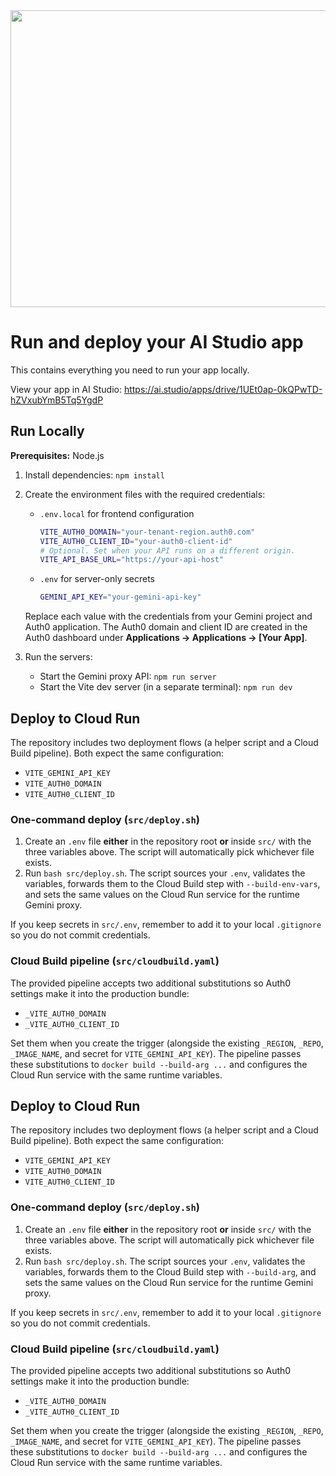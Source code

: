<div align="center">
<img width="1200" height="475" alt="GHBanner" src="https://github.com/user-attachments/assets/0aa67016-6eaf-458a-adb2-6e31a0763ed6" />
</div>

# Run and deploy your AI Studio app

This contains everything you need to run your app locally.

View your app in AI Studio: https://ai.studio/apps/drive/1UEt0ap-0kQPwTD-hZVxubYmB5Tq5YgdP

## Run Locally

**Prerequisites:**  Node.js


1. Install dependencies:
   `npm install`

2. Create the environment files with the required credentials:

   - `.env.local` for frontend configuration

     ```bash
     VITE_AUTH0_DOMAIN="your-tenant-region.auth0.com"
     VITE_AUTH0_CLIENT_ID="your-auth0-client-id"
     # Optional. Set when your API runs on a different origin.
     VITE_API_BASE_URL="https://your-api-host" 
     ```

   - `.env` for server-only secrets

     ```bash
     GEMINI_API_KEY="your-gemini-api-key"
     ```

   Replace each value with the credentials from your Gemini project and Auth0 application. The Auth0 domain and client ID are created in the Auth0 dashboard under **Applications → Applications → [Your App]**.

3. Run the servers:
   - Start the Gemini proxy API: `npm run server`
   - Start the Vite dev server (in a separate terminal): `npm run dev`



## Deploy to Cloud Run

The repository includes two deployment flows (a helper script and a Cloud Build pipeline). Both expect the same configuration:

- `VITE_GEMINI_API_KEY`
- `VITE_AUTH0_DOMAIN`
- `VITE_AUTH0_CLIENT_ID`

### One-command deploy (`src/deploy.sh`)

1. Create an `.env` file **either** in the repository root **or** inside `src/` with the three variables above. The script will automatically pick whichever file exists.
2. Run `bash src/deploy.sh`. The script sources your `.env`, validates the variables, forwards them to the Cloud Build step with `--build-env-vars`, and sets the same values on the Cloud Run service for the runtime Gemini proxy.

If you keep secrets in `src/.env`, remember to add it to your local `.gitignore` so you do not commit credentials.

### Cloud Build pipeline (`src/cloudbuild.yaml`)

The provided pipeline accepts two additional substitutions so Auth0 settings make it into the production bundle:

- `_VITE_AUTH0_DOMAIN`
- `_VITE_AUTH0_CLIENT_ID`

Set them when you create the trigger (alongside the existing `_REGION`, `_REPO`, `_IMAGE_NAME`, and secret for `VITE_GEMINI_API_KEY`). The pipeline passes these substitutions to `docker build --build-arg ...` and configures the Cloud Run service with the same runtime variables.
## Deploy to Cloud Run

The repository includes two deployment flows (a helper script and a Cloud Build pipeline). Both expect the same configuration:

- `VITE_GEMINI_API_KEY`
- `VITE_AUTH0_DOMAIN`
- `VITE_AUTH0_CLIENT_ID`

### One-command deploy (`src/deploy.sh`)

1. Create an `.env` file **either** in the repository root **or** inside `src/` with the three variables above. The script will automatically pick whichever file exists.
2. Run `bash src/deploy.sh`. The script sources your `.env`, validates the variables, forwards them to the Cloud Build step with `--build-arg`, and sets the same values on the Cloud Run service for the runtime Gemini proxy.

If you keep secrets in `src/.env`, remember to add it to your local `.gitignore` so you do not commit credentials.

### Cloud Build pipeline (`src/cloudbuild.yaml`)

The provided pipeline accepts two additional substitutions so Auth0 settings make it into the production bundle:

- `_VITE_AUTH0_DOMAIN`
- `_VITE_AUTH0_CLIENT_ID`

Set them when you create the trigger (alongside the existing `_REGION`, `_REPO`, `_IMAGE_NAME`, and secret for `VITE_GEMINI_API_KEY`). The pipeline passes these substitutions to `docker build --build-arg ...` and configures the Cloud Run service with the same runtime variables.
